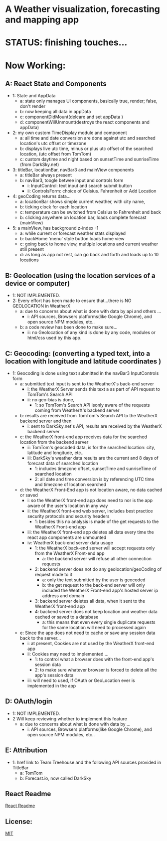 # A Weather visualization, forecasting and mapping app

# STATUS: finishing touches...

# Now Working: 

## A: React State and Components
 - 1: State and AppData
    - a: state only manages UI components, basically true, render; false, don't render
    - b: now keeping all data in appData
    - c: componentDidMount(delcare and set appData )
    - d: componentWillUnmount(destroys the react components and appData)
 - 2: my own custom TimeDisplay module and component
    - a: all time and date conversion are done against utc and searched location's utc offset or timezone
    - b: displays live utc time, minus or plus utc offset of the searched location, (utc offset from TomTom)
    - c: custom daytime and night based on sunsetTime and sunriseTime (from DarkSky.net)
 - 3: titleBar, locationBar, navBar3 and mainView components
    - a: titleBar always present
    - b: navBar3, toogle betwee input and controls form
        - i: InputControl:  text input and search submit button
        - ii: ControlsForm:  choice of Celsius. Fahrenheit or Add Location
 - 4: geoCoding returns data...
    - a: locationBar shows simple current weather, with city name,
    - b: ticking clock for each location
    - c: temperature can be switched from Celsius to Fahrenheit and back
    - b: clicking anywhere on location bar, loads complete forecast (mainView)
 - 5: a mainView, has background z-index -1
    - a: while current or forecast weather stats displayed
    - b: backHome 'menu' style button loads home view
    - c: going back to home view, multiple locations and current weather still present
    - d: as long as app not rest, can go back and forth and loads up to 10 locations

## B: Geolocation (using the location services of a device or computer)
 - 1: NOT IMPLEMENTED.
 - 2: Every effort has been made to ensure that...there is NO GEOLOCATION in WeatherX
    - a: due to concerns about what is done with data by api and others ...
      - i: API sources, Browsers platforms(like Google Chrome), and open source NPM modules, etc..
    - b: a code review has been done to make sure...
      - ii: no Geolocation of any kind is done by any code, modules or html/css used by this app.

## C: Geocoding: (converting a typed text, into a location with longitude and latitude coordinates )
 - 1: Geocoding is done using text submitted in the navBar3 InputControls form
    - a: submitted text input is sent to the WeatherX's back-end server
      - i: the WeatherX Server sends this text a as part of API request to TomTom's Search API
      - ii: no geo-bias is done,
          - 1: so TomTom's Search API  isonly aware of the requests coming from WeatherX's backend server
    - b: results are received from TomTom's Search API to the WeatherX backend server and then
      - i: sent to DarkSky.net's API, results are received by the WeatherX backend server
    - c: the WeatherX front-end app receives data for the searched location from the backend server
      - ii: TomTom's geocoded data, is for the searched location: city, latitude and longitude, etc..        
      - iii: DarkSky's weather data results are the current and 8 days of forecast data of searched location
          - 1: includes timezone offset, sunsetTime and sunriseTime of searched location
          - 2: all date and time conversion is by referencing UTC time and timezone of location searched
    - d: the WeatherX Front-End app is not location aware, no data cached or saved
      - i: so the WeatherX front-end app does need to nor is the app aware of the user's location in any way
      - ii: the WeatherX front-end web server, includes best practice security protocols and security headers
          - 1: besides this no analysis is made of the get requests to the WeatherX Front-end app
      - iii: the WeatherX front-end app deletes all data every time the react app components are unmounted
      - iv: WeatherX back-end server data usage
          - 1: the WeatherX back-end server will accept requests only from the WeatherX Front-end app
              - a: the backend server will refuse all other connection requests  
          - 2: backend server does not do any geolocation/geoCoding of request made to it
              - a: only the text submitted by the user is geocoded
              - b: the get request to the back-end server will only included the WeatherX Front-end app's hosted server ip address and domain
          - 3: backend server deletes all data, when it sent to the WeatherX front-end app
          - 4: backend server does not keep location and weather data cached or saved to a database
               - a: this means that even every single duplicate requests for the same location will need to processed again
    - e: Since the app does not need to cache or save any session data back to the server...
      - i: at present, Cookies are not used by the WeatherX front-end app
      - ii: Cookies may need to implemented ...
           - 1: to control what a browser does with the front-end app's session data
           - 2: to make sure whatever browser is forced to delete all the app's session data
      - iii: will need to used, if OAuth or GeoLocation ever is implemented in the app

## D: OAuth/login
 - 1: NOT IMPLEMENTED.
 - 2 Will keep reviewing whether to implement this feature
    - a: due to concerns about what is done with data by ...
      - i: API sources, Browsers platforms(like Google Chrome), and open source NPM modules, etc..

## E: Attribution
  - 1: href link to Team Treehouse and the following API sources provided in TitleBar
    - a: TomTom
    - b: Forecast.io, now called DarkSky

## React Readme

[React Readme](https://github.com/pereznetworks/TD-Project12/blob/master/WeatherX/reactReadme.md)

## License:

[MIT](https://github.com/pereznetworks/TD-Project12/blob/master/LICENSE)
